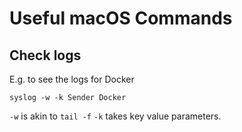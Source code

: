 # Useful macOS Commands

## Check logs
E.g. to see the logs for Docker
```
syslog -w -k Sender Docker
```
`-w` is akin to `tail -f`
`-k` takes key value parameters.

